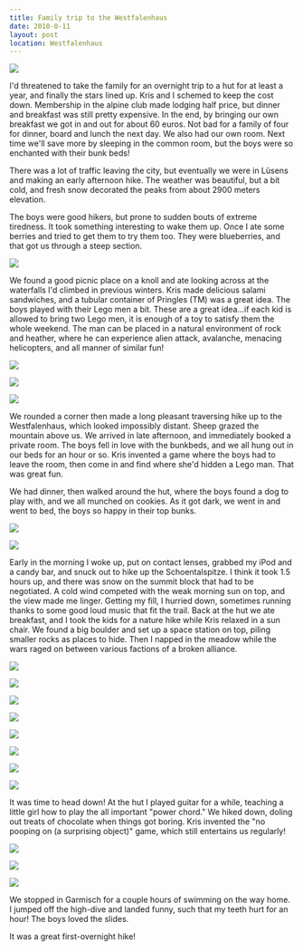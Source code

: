 ```yaml
---
title: Family trip to the Westfalenhaus
date: 2010-8-11
layout: post
location: Westfalenhaus
---
```


[![](http://farm5.static.flickr.com/4119/4854149112_348da7a8d8.jpg)](http://www.flickr.com/photos/ripsawridge/4854149112/)
  
  
I'd threatened to take the family for an overnight trip to a hut for at
least a year, and finally the stars lined up. Kris and I schemed to keep
the cost down. Membership in the alpine club made lodging half price, but
dinner and breakfast was still pretty expensive. In the end, by bringing
our own breakfast we got in and out for about 60 euros. Not bad for a family
of four for dinner, board and lunch the next day. We also had our own room.
Next time we'll save more by sleeping in the common room, but the boys
were so enchanted with their bunk beds!
  
  
There was a lot of traffic leaving the city, but eventually we were in
Lüsens and making an early afternoon hike. The weather was beautiful, but
a bit cold, and fresh snow decorated the peaks from about 2900 meters elevation.
  
  
The boys were good hikers, but prone to sudden bouts of extreme tiredness.
It took something interesting to wake them up. Once I ate some berries
and tried to get them to try them too. They were blueberries, and that
got us through a steep section.
  
  
[![](http://farm5.static.flickr.com/4099/4854143568_d83e87a3cb.jpg)](http://www.flickr.com/photos/ripsawridge/4854143568/)
  
  
We found a good picnic place on a knoll and ate looking across at the
waterfalls I'd climbed in previous winters. Kris made delicious salami
sandwiches, and a tubular container of Pringles (TM) was a great idea.
The boys played with their Lego men a bit. These are a great idea...if
each kid is allowed to bring two Lego men, it is enough of a toy to satisfy
them the whole weekend. The man can be placed in a natural environment
of rock and heather, where he can experience alien attack, avalanche, menacing
helicopters, and all manner of similar fun!
  
  
[![](http://farm5.static.flickr.com/4122/4853535073_efc5a135ab.jpg)](http://www.flickr.com/photos/ripsawridge/4853535073/)
  
[![](http://farm5.static.flickr.com/4096/4853534137_a6d9e49d4a.jpg)](http://www.flickr.com/photos/ripsawridge/4853534137/)
  
[![](http://farm5.static.flickr.com/4096/4854158144_5e9382e99e.jpg)](http://www.flickr.com/photos/ripsawridge/4854158144/)
  
  
We rounded a corner then made a long pleasant traversing hike up to the
Westfalenhaus, which looked impossibly distant. Sheep grazed the mountain
above us. We arrived in late afternoon, and immediately booked a private
room. The boys fell in love with the bunkbeds, and we all hung out in our
beds for an hour or so. Kris invented a game where the boys had to leave
the room, then come in and find where she'd hidden a Lego man. That was
great fun.
  
  
We had dinner, then walked around the hut, where the boys found a dog
to play with, and we all munched on cookies. As it got dark, we went in
and went to bed, the boys so happy in their top bunks.
  
  
[![](http://farm5.static.flickr.com/4077/4854162906_ff399e74e9.jpg)](http://www.flickr.com/photos/ripsawridge/4854162906/)
  
[![](http://farm5.static.flickr.com/4096/4854164596_ddce62efaa.jpg)](http://www.flickr.com/photos/ripsawridge/4854164596/)
  
  
Early in the morning I woke up, put on contact lenses, grabbed my iPod
and a candy bar, and snuck out to hike up the Schoentalspitze. I think
it took 1.5 hours up, and there was snow on the summit block that had to
be negotiated. A cold wind competed with the weak morning sun on top, and
the view made me linger. Getting my fill, I hurried down, sometimes running
thanks to some good loud music that fit the trail. Back at the hut we ate
breakfast, and I took the kids for a nature hike while Kris relaxed in
a sun chair. We found a big boulder and set up a space station on top,
piling smaller rocks as places to hide. Then I napped in the meadow while
the wars raged on between various factions of a broken alliance.
  
  
[![](http://farm5.static.flickr.com/4079/4854168034_56b04d18f9.jpg)](http://www.flickr.com/photos/ripsawridge/4854168034/)
  
[![](http://farm5.static.flickr.com/4079/4853552841_0a4ddc831f.jpg)](http://www.flickr.com/photos/ripsawridge/4853552841/)
  
[![](http://farm5.static.flickr.com/4100/4853558227_d48446dfd2.jpg)](http://www.flickr.com/photos/ripsawridge/4853558227/)
  
[![](http://farm5.static.flickr.com/4096/4853559877_0e06987ff6.jpg)](http://www.flickr.com/photos/ripsawridge/4853559877/)
  
[![](http://farm5.static.flickr.com/4100/4854179784_5eb05a9b3b.jpg)](http://www.flickr.com/photos/ripsawridge/4854179784/)
  
[![](http://farm5.static.flickr.com/4123/4854181332_a41dab1656.jpg)](http://www.flickr.com/photos/ripsawridge/4854181332/)
  
[![](http://farm5.static.flickr.com/4074/4853564715_c8603d374d.jpg)](http://www.flickr.com/photos/ripsawridge/4853564715/)
  
[![](http://farm5.static.flickr.com/4097/4853566237_acf3517e78.jpg)](http://www.flickr.com/photos/ripsawridge/4853566237/)
  
  
It was time to head down! At the hut I played guitar for a while, teaching
a little girl how to play the all important "power chord." We hiked down,
doling out treats of chocolate when things got boring. Kris invented the
"no pooping on (a surprising object)" game, which still entertains us regularly!
  
  
[![](http://farm5.static.flickr.com/4121/4853571115_873a324860.jpg)](http://www.flickr.com/photos/ripsawridge/4853571115/)
  
[![](http://farm5.static.flickr.com/4122/4853574689_6903ff556a.jpg)](http://www.flickr.com/photos/ripsawridge/4853574689/)
  
[![](http://farm5.static.flickr.com/4136/4853576119_11ba3e0550.jpg)](http://www.flickr.com/photos/ripsawridge/4853576119/)
  
  
We stopped in Garmisch for a couple hours of swimming on the way home.
I jumped off the high-dive and landed funny, such that my teeth hurt for
an hour! The boys loved the slides.
  
  
It was a great first-overnight hike!
